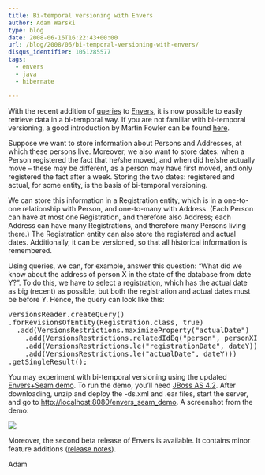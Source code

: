 ```yaml
---
title: Bi-temporal versioning with Envers
author: Adam Warski
type: blog
date: 2008-06-16T16:22:43+00:00
url: /blog/2008/06/bi-temporal-versioning-with-envers/
disqus_identifier: 1051285577
tags:
  - envers
  - java
  - hibernate

---
```

With the recent addition of [queries][1] to [Envers][2], it is now possible to easily retrieve data in a bi-temporal way. If you are not familiar with bi-temporal versioning, a good introduction by Martin Fowler can be found [here][3].

Suppose we want to store information about Persons and Addresses, at which these persons live. Moreover, we also want to store dates: when a Person registered the fact that he/she moved, and when did he/she actually move &#8211; these may be different, as a person may have first moved, and only registered the fact after a week. Storing the two dates: registered and actual, for some entity, is the basis of bi-temporal versioning.

We can store this information in a Registration entity, which is in a one-to-one relationship with Person, and one-to-many with Address. (Each Person can have at most one Registration, and therefore also Address; each Address can have many Registrations, and therefore many Persons living there.) The Registration entity can also store the registered and actual dates. Additionally, it can be versioned, so that all historical information is remembered.

Using queries, we can, for example, answer this question: &#8220;What did we know about the address of person X in the state of the database from date Y?&#8221;. To do this, we have to select a registration, which has the actual date as big (recent) as possible, but both the registration and actual dates must be before Y. Hence, the query can look like this:

<pre lang="java" line="1" escape="true">versionsReader.createQuery()
.forRevisionsOfEntity(Registration.class, true)
  .add(VersionsRestrictions.maximizeProperty("actualDate")
    .add(VersionsRestrictions.relatedIdEq("person", personXId))
    .add(VersionsRestrictions.le("registrationDate", dateY))
    .add(VersionsRestrictions.le("actualDate", dateY)))
.getSingleResult();
</pre>

You may experiment with bi-temporal versioning using the updated [Envers+Seam demo][4]. To run the demo, you&#8217;ll need [JBoss AS 4.2][5]. After downloading, unzip and deploy the -ds.xml and .ear files, start the server, and go to [http://localhost:8080/envers\_seam\_demo][6]. A screenshot from the demo:

<img decoding="async" src="http://www.jboss.org/files/envers/seam_demo.png" border="0" /> 

Moreover, the second beta release of Envers is available. It contains minor feature additions ([release notes][7]).

Adam

 [1]: http://www.jboss.org/envers/queries.html
 [2]: http://www.jboss.org/envers/
 [3]: http://martinfowler.com/ap2/timeNarrative.html
 [4]: http://www.jboss.org/envers/downloads/
 [5]: http://www.jboss.org/jbossas/
 [6]: http://localhost:8080/envers_seam_demo
 [7]: http://jira.jboss.org/jira/secure/ConfigureReport.jspa?versions=12312415&sections=1&sections=2&sections=3&style=none&selectedProjectId=12310660&reportKey=pl.net.mamut%3Areleasenotes&Next=Next
